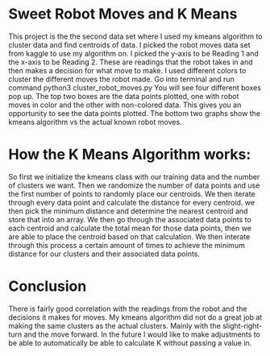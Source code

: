 # Sweet Robot Moves and K Means
This project is the the second data set where I used my kmeans algorithm to cluster data and find centroids of data. I picked the robot moves data set from kaggle to use my algorithm on. I picked the y-axis to be Reading 1 and the x-axis to be Reading 2. These are readings that the robot takes in and then makes a decision for what move to make. I used different colors to cluster the different moves the robot made. Go into terminal and run command python3 cluster_robot_moves.py You will see four different boxes pop up. The top two boxes are the data points plotted, one with robot moves in color and the other with non-colored data. This gives you an opportunity to see the data points plotted. The bottom two graphs show the kmeans algorithm vs the actual known robot moves.

# How the K Means Algorithm works:
So first we initialize the kmeans class with our training data and the number of clusters we want. Then we randomize the number of data points and use the first number of points to randomly place our centroids. We then iterate through every data point and calculate the distance for every centroid. we then pick the minimum distance and determine the nearest centroid and store that into an array. We then go through the associated data points to each centroid and calculate the total mean for those data points, then we are able to place the centroid based on that calculation. We then interate through this process a certain amount of times to achieve the minimum distance for our clusters and their associated data points.

# Conclusion
There is fairly good correlation with the readings from the robot and the decisions it makes for moves.  My kmeans algorithm did not do a great job at making the same clusters as the actual clusters.  Mainly with the slight-right-turn and the move forward.  In the future I would like to make adjustments to be able to automatically be able to calculate K without passing a value in.
